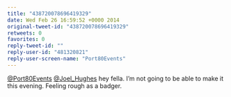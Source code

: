 ```yaml
---
title: "438720078696419329"
date: Wed Feb 26 16:59:52 +0000 2014
original-tweet-id: "438720078696419329"
retweets: 0
favorites: 0
reply-tweet-id: ""
reply-user-id: "481320821"
reply-user-screen-name: "Port80Events"
---
```

<a href="https://twitter.com/Port80Events">@Port80Events</a> <a href="https://twitter.com/Joel_Hughes">@Joel_Hughes</a> hey fella. I’m not going to be able to make it this evening. Feeling rough as a badger.
